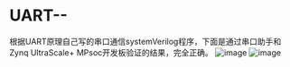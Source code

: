 # UART--
根据UART原理自己写的串口通信systemVerilog程序，下面是通过串口助手和Zynq UltraScale+ MPsoc开发板验证的结果，完全正确。
![image](https://github.com/user-attachments/assets/ddfe5fd0-2faf-4b13-a2cd-80dbd7ac28bd)
![image](https://github.com/user-attachments/assets/0c3a0d96-8e9b-4807-bc59-f80307bae5c7)

